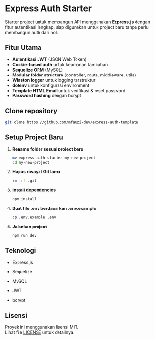 # Express Auth Starter

Starter project untuk membangun API menggunakan **Express.js** dengan fitur autentikasi lengkap, siap digunakan untuk project baru tanpa perlu membangun auth dari nol.

## Fitur Utama

-   **Autentikasi JWT** (JSON Web Token)
-   **Cookie-based auth** untuk keamanan tambahan
-   **Sequelize ORM** (MySQL)
-   **Modular folder structure** (controller, route, middleware, utils)
-   **Winston logger** untuk logging terstruktur
-   **dotenv** untuk konfigurasi environment
-   **Template HTML Email** untuk verifikasi & reset password
-   **Password hashing** dengan bcrypt

## **Clone repository**

```bash
git clone https://github.com/mfauzi-dev/express-auth-template
```

## **Setup Project Baru**

1. **Rename folder sesuai project baru**

    ```bash
    mv express-auth-starter my-new-project
    cd my-new-project
    ```

2. **Hapus riwayat Git lama**

    ```bash
    rm -rf .git
    ```

3. **Install dependencies**

    ```bash
    npm install
    ```

4. **Buat file .env berdasarkan .env.example**

    ```bash
    cp .env.example .env
    ```

5. **Jalankan project**
    ```bash
    npm run dev
    ```

## Teknologi

-   Express.js

-   Sequelize

-   MySQL

-   JWT

-   bcrypt

## Lisensi

Proyek ini menggunakan lisensi MIT.  
Lihat file [LICENSE](LICENSE) untuk detailnya.
